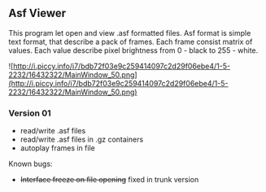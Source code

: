 ## Asf Viewer ##
This program let open and view .asf formatted files. Asf format is simple text format, that describe a pack of frames. Each frame consist matrix of values. Each value describe pixel brightness from 0 - black to 255 - white.

![http://i.piccy.info/i7/bdb72f03e9c259414097c2d29f06ebe4/1-5-2232/16432322/MainWindow_50.png](http://i.piccy.info/i7/bdb72f03e9c259414097c2d29f06ebe4/1-5-2232/16432322/MainWindow_50.png)

### Version 01 ###
  * read/write .asf files
  * read/write .asf files in .gz containers
  * autoplay frames in file

Known bugs:
  * ~~Interface freeze on file opening~~ fixed in trunk version